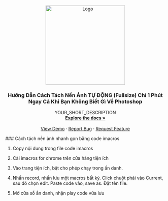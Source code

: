 <!-- PROJECT LOGO -->
<br />
<p align="center">
  <a href="https://github.com/ddien/tach-nen-anh-auto-imacros">
    <img src="https://www.remove.bg/images/remove_image_background.jpg" alt="Logo" width="250" >
  </a>

  <h3 align="center">Hướng Dẫn Cách Tách Nền Ảnh TỰ ĐỘNG (Fullsize) Chỉ 1 Phút Ngay Cả Khi Bạn Không Biết Gì Về Photoshop
</h3>

  <p align="center">
    YOUR_SHORT_DESCRIPTION
    <br />
    <a href="https://github.com/ddien/tach-nen-anh-auto-imacros"><strong>Explore the docs »</strong></a>
    <br />
    <br />
    <a href="https://github.com/ddien/tach-nen-anh-auto-imacros">View Demo</a>
    ·
    <a href="https://github.com/ddien/tach-nen-anh-auto-imacros/issues">Report Bug</a>
    ·
    <a href="https://github.com/ddien/tach-nen-anh-auto-imacros/issues">Request Feature</a>
  </p>
  </p>
 </p>
### Cách tách nền ảnh nhanh gọn bằng code imacros

1. Copy nội dung trong file code imacros

2. Cài imacros for chrome trên cửa hàng tiện ích

3. Vào trang tiện ích, bật cho phép chạy trong ẩn danh.

4. Nhấn record, nhấn lưu một macros bất kỳ. Click chuột phải vào Current, sau đó chọn edit. Paste code vào, save as. Đặt tên file.

5. Mở cửa sổ ẩn danh, nhận play code vừa lưu

